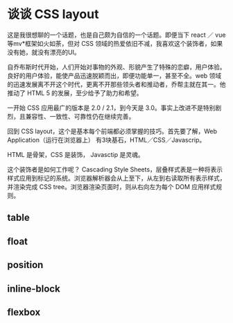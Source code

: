 # 谈谈 CSS layout

这是我很想聊的一个话题，也是自己颇为自信的一个话题。即便当下 react ／ vue 等mv*框架如火如荼，但对 CSS 领域的热爱依旧不减，我喜欢这个装饰者，如果没有她，就没有漂亮的UI。

自乔布斯时代开始，人们开始对事物的外观、形貌产生了特殊的恋癖，用户体验。良好的用户体验，能使产品迅速脱颖而出，即便功能单一，甚至不全。web 领域的迅速发展离不开这个时代，更离不开那些领头者和推动者，乔帮主就在其一。他推动了 HTML 5 的发展，至少给予了助力和希望。

一开始 CSS 应用最广的版本是 2.0 / 2.1，到今天是 3.0。事实上改进不是特别剧烈，且兼容性、一致性、可靠性仍在继续完善。

回到 CSS layout，这个是基本每个前端都必须掌握的技巧。首先要了解，Web Application（运行在浏览器上） 有3块基石，HTML／CSS／Javascrip。

HTML 是骨架，CSS 是装饰， Javasctip 是灵魂。

这个装饰者是如何工作呢？ Cascading Style Sheets，层叠样式表是一种将表示样式应用到标记的系统。浏览器解析器会从上至下，从左到右读取所有表示样式，并渲染完成 CSS tree。浏览器渲染页面时，则从右向左为每个 DOM 应用样式规则。

## table

## float

## position

## inline-block

## flexbox

